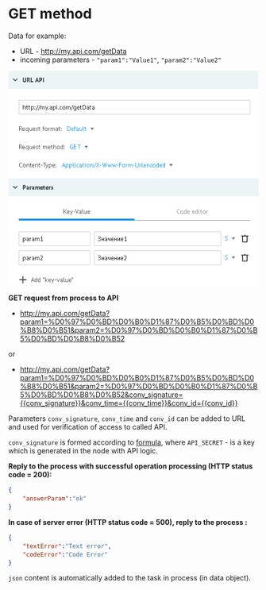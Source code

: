 # GET method

Data for example:

- URL - http://my.api.com/getData
- incoming parameters - `"param1":"Value1"`, `"param2":"Value2"`

![img](../../img/create/api_get.png)

**GET request from process to API**

*   http://my.api.com/getData?param1=%D0%97%D0%BD%D0%B0%D1%87%D0%B5%D0%BD%D0%B8%D0%B51&param2=%D0%97%D0%BD%D0%B0%D1%87%D0%B5%D0%BD%D0%B8%D0%B52

or

*   http://my.api.com/getData?param1=%D0%97%D0%BD%D0%B0%D1%87%D0%B5%D0%BD%D0%B8%D0%B51&param2=%D0%97%D0%BD%D0%B0%D1%87%D0%B5%D0%BD%D0%B8%D0%B52&conv_signature={{conv_signature}}&conv_time={{conv_time}}&conv_id={{conv_id}}

Parameters `conv_signature`, `conv_time` and `conv_id` can be added to URL and used for verification of access to called API.

`conv_signature` is formed according to [formula](../../../api/v1/spec.md), where `API_SECRET` - is a key which is generated in the node with API logic.

**Reply to the process with successful operation processing (HTTP status code = 200):**
```json
{
    "answerParam":"ok"
}
```

**In case of server error (HTTP status code = 500), reply to the process :**
```json
{
    "textError":"Text error",
    "codeError":"Code Error"
}
```

`json` content is automatically added to the task in process (in data object).




